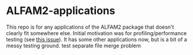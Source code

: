 # ALFAM2-applications
This repo is for any applications of the ALFAM2 package that doesn't clearly fit somewhere else.
Initial motivation was for profiling/performance testing (see [this issue](https://github.com/sashahafner/ALFAM2/issues/41)).
It has some other applications now, but is a bit of a messy testing ground.
test separate file merge problem
